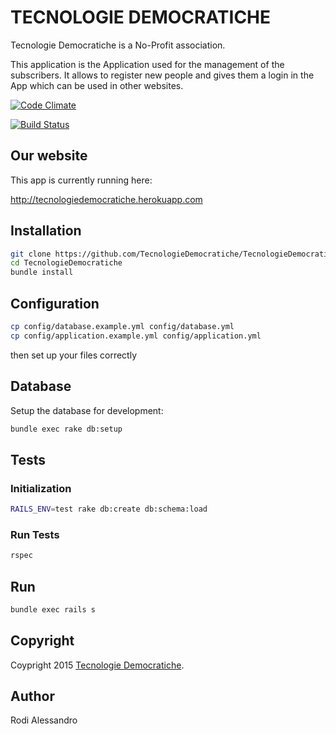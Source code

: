 # TECNOLOGIE DEMOCRATICHE

Tecnologie Democratiche is a No-Profit association.

This application is the Application used for the management of the subscribers.
It allows to register new people and gives them a login in the App which can be used in other websites.

[![Code Climate](https://codeclimate.com/github/TecnologieDemocratiche/TecnologieDemocratiche/badges/gpa.svg)](https://codeclimate.com/github/TecnologieDemocratiche/TecnologieDemocratiche)

[![Build Status](https://travis-ci.org/TecnologieDemocratiche/TecnologieDemocratiche.svg?branch=master)](https://travis-ci.org/TecnologieDemocratiche/TecnologieDemocratiche)

## Our website

This app is currently running here:

http://tecnologiedemocratiche.herokuapp.com


## Installation

```sh
git clone https://github.com/TecnologieDemocratiche/TecnologieDemocratiche.git
cd TecnologieDemocratiche
bundle install
```

## Configuration

```sh
cp config/database.example.yml config/database.yml
cp config/application.example.yml config/application.yml
```

then set up your files correctly

## Database

Setup the database for development:

```sh
bundle exec rake db:setup
```

## Tests

### Initialization

```sh
RAILS_ENV=test rake db:create db:schema:load
```

### Run Tests

```sh
rspec
```

## Run

```sh
bundle exec rails s
```

## Copyright

Coypright 2015 [Tecnologie Democratiche](http://www.tecnologiedemocratiche.it).

## Author

Rodi Alessandro

